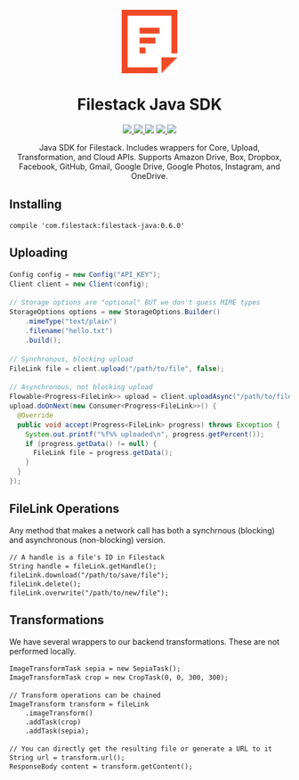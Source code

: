 <p align="center"><img src="logo.svg" align="center" width="100"/></p>
<h1 align="center">Filestack Java SDK</h1>

<p align="center">
  <a href="https://bintray.com/filestack/maven/filestack-java">
    <img src="https://img.shields.io/badge/bintray-v0.6.0-blue.svg?longCache=true&style=flat-square">
  </a>
  <a href="https://filestack.github.io/filestack-java/">
    <img src="https://img.shields.io/badge/ref-javadoc-795548.svg?longCache=true&style=flat-square">
  </a>
  <img src="https://img.shields.io/badge/java_version-7-green.svg?longCache=true&style=flat-square">
  <a href="https://travis-ci.org/filestack/filestack-java">
    <img src="https://img.shields.io/travis/filestack/filestack-java.svg?style=flat-square">
  </a>
  <a href="https://coveralls.io/github/filestack/filestack-java">
    <img src="https://img.shields.io/coveralls/filestack/filestack-java.svg?style=flat-square">
  </a>
</p>

<p align="center">
  Java SDK for Filestack. Includes wrappers for Core, Upload, Transformation, and Cloud APIs. Supports Amazon Drive, Box, Dropbox, Facebook, GitHub, Gmail, Google Drive, Google Photos, Instagram, and OneDrive.
</p>

## Installing
```
compile 'com.filestack:filestack-java:0.6.0'
```

## Uploading
```java
Config config = new Config("API_KEY");
Client client = new Client(config);

// Storage options are "optional" BUT we don't guess MIME types
StorageOptions options = new StorageOptions.Builder()
    .mimeType("text/plain")
    .filename("hello.txt")
    .build();

// Synchronous, blocking upload
FileLink file = client.upload("/path/to/file", false);

// Asynchronous, not blocking upload
Flowable<Progress<FileLink>> upload = client.uploadAsync("/path/to/file", false);
upload.doOnNext(new Consumer<Progress<FileLink>>() {
  @Override
  public void accept(Progress<FileLink> progress) throws Exception {
    System.out.printf("%f%% uploaded\n", progress.getPercent());
    if (progress.getData() != null) {
      FileLink file = progress.getData();
    }
  }
});
```

## FileLink Operations
Any method that makes a network call has both a synchrnous (blocking) and asynchronous (non-blocking) version.

```
// A handle is a file's ID in Filestack
String handle = fileLink.getHandle();
fileLink.download("/path/to/save/file");
fileLink.delete();
fileLink.overwrite("/path/to/new/file");
```

## Transformations
We have several wrappers to our backend transformations. These are not performed locally.

```
ImageTransformTask sepia = new SepiaTask();
ImageTransformTask crop = new CropTask(0, 0, 300, 300);

// Transform operations can be chained
ImageTransform transform = fileLink
    .imageTransform()
    .addTask(crop)
    .addTask(sepia);

// You can directly get the resulting file or generate a URL to it
String url = transform.url();
ResponseBody content = transform.getContent();
```

[coveralls]: https://coveralls.io/github/filestack/filestack-java
[coveralls_badge]: https://img.shields.io/coveralls/filestack/filestack-java.svg?style=flat-square
